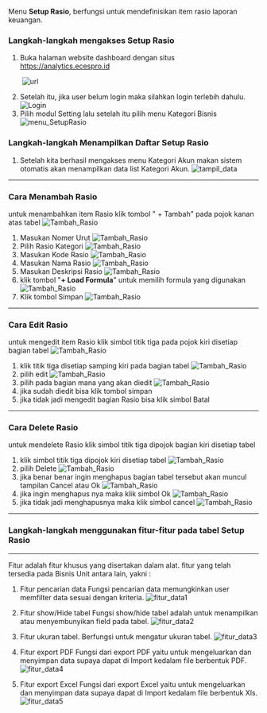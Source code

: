 Menu **Setup Rasio**, berfungsi untuk mendefinisikan item rasio laporan keuangan.

### __Langkah-langkah mengakses Setup Rasio__
1. Buka halaman website dashboard dengan situs https://analytics.ecespro.id

&nbsp;&nbsp;&nbsp;&nbsp;&nbsp;&nbsp;&nbsp;![url](../../static/img/KategoriBisnis/Url.png)

2. Setelah itu, jika user belum login maka silahkan login terlebih dahulu.
![Login](../../static/img/KategoriBisnis/26.png)
3. Pilih modul Setting lalu setelah itu pilih menu Kategori Bisnis
![menu_SetupRasio](../../static/img/SetupRasio/SetupRasio.png)


### __Langkah-langkah Menampilkan Daftar Setup Rasio__
1. Setelah kita berhasil mengakses menu Kategori Akun makan sistem otomatis akan menampilkan data list Kategori Akun.
![tampil_data](../../static/img/SetupRasio/V1.png)

---

### __Cara Menambah Rasio__
untuk menambahkan item Rasio klik tombol " + Tambah" pada pojok kanan atas tabel
![Tambah_Rasio](../../static/img/SetupRasio/T0.png)
1. Masukan Nomer Urut
![Tambah_Rasio](../../static/img/SetupRasio/T1.png)
2. Pilih Rasio Kategori
![Tambah_Rasio](../../static/img/SetupRasio/T2.png)
3. Masukan Kode Rasio
![Tambah_Rasio](../../static/img/SetupRasio/T3.png)
4. Masukan Nama Rasio
![Tambah_Rasio](../../static/img/SetupRasio/T4.png)
5. Masukan Deskripsi Rasio
![Tambah_Rasio](../../static/img/SetupRasio/T5.png)
6. klik tombol "**+ Load Formula**" untuk memilih formula yang digunakan
![Tambah_Rasio](../../static/img/SetupRasio/T6.png)
7. Klik tombol Simpan
![Tambah_Rasio](../../static/img/SetupRasio/T7.png)
---
### Cara Edit Rasio
untuk mengedit item Rasio klik simbol titik tiga pada pojok kiri disetiap bagian tabel
![Tambah_Rasio](../../static/img/SetupRasio/E0.png)
1. klik titik tiga disetiap samping kiri pada bagian tabel
![Tambah_Rasio](../../static/img/SetupRasio/E1.png)
2. pilih edit
![Tambah_Rasio](../../static/img/SetupRasio/E2.png)
3. pilih pada bagian mana yang akan diedit
![Tambah_Rasio](../../static/img/SetupRasio/E3.png)
4. jika sudah diedit bisa klik tombol simpan
5. jika tidak jadi mengedit bagian Rasio bisa klik simbol Batal

---
### Cara Delete Rasio
untuk mendelete Rasio klik simbol titik tiga dipojok bagian kiri disetiap tabel
1. klik simbol titik tiga dipojok kiri disetiap tabel
![Tambah_Rasio](../../static/img/SetupRasio/D0.png)
2. pilih Delete
![Tambah_Rasio](../../static/img/SetupRasio/D1.png)
3. jika benar benar ingin menghapus bagian tabel tersebut akan muncul tampilan Cancel atau Ok 
![Tambah_Rasio](../../static/img/SetupRasio/D2.png)
4. jika ingin menghapus nya maka klik simbol Ok
![Tambah_Rasio](../../static/img/SetupRasio/D3.png)
5. jika tidak jadi menghapusnya maka klik simbol cancel
![Tambah_Rasio](../../static/img/SetupRasio/D4.png)

---

### __Langkah-langkah menggunakan fitur-fitur pada tabel Setup Rasio__
---
Fitur adalah fitur khusus yang disertakan dalam alat. fitur yang telah tersedia pada Bisnis Unit antara lain, yakni :

1. Fitur pencarian data
Fungsi pencarian data memungkinkan user memfilter data sesuai dengan kriteria.
![fitur_data1](../../static/img/SetupRasio/Search.png)

2. Fitur show/Hide tabel
Fungsi show/hide tabel adalah untuk menampilkan atau menyembunyikan field pada tabel.
![fitur_data2](../../static/img/SetupRasio/SHT.png)

3. Fitur ukuran tabel.
Berfungsi untuk mengatur ukuran tabel.
![fitur_data3](../../static/img/SetupRasio/UT.png)

4. Fitur export PDF
Fungsi dari export PDF yaitu untuk mengeluarkan dan menyimpan data supaya dapat di Import kedalam file berbentuk PDF.
![fitur_data4](../../static/img/SetupRasio/ExportPDF.png)

5. Fitur export Excel
Fungsi dari export Excel yaitu untuk mengeluarkan dan menyimpan data supaya dapat di Import kedalam file berbentuk Xls.
![fitur_data5](../../static/img/SetupRasio/ExportExcel.png)